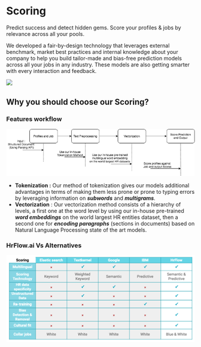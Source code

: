 # Scoring

Predict success and detect hidden gems. Score your profiles & jobs by relevance across all your pools. 

We developed a fair-by-design technology that leverages external benchmark, market best practices and internal knowledge about your company to help you build tailor-made and bias-free prediction models across all your jobs in any industry. These models are also getting smarter with every interaction and feedback.



![](https://lh3.googleusercontent.com/ojfdLeNBCyPQVa-ejZq8XgkDYIbYIHVm82hwuu6kNkJC38FOV37jsLI-fjUyXWSOvoPu-kvlbSOsFTaTsZYgaFfPq22tDEfcqghJoElhI8RdpFrHrdUMVi8br_leedY23oHtoJCD1_c)

## Why you should choose our Scoring?

### Features workflow

![Scoring Workflow](../.gitbook/assets/scoring.png)



* **Tokenization :** Our method of tokenization gives our models additional advantages in terms of making them less prone or prone to typing errors by leveraging  information on _**subwords**_ and _**multigrams**._
* **Vectorization** : Our vectorization method consists of a hierarchy of levels, a first one at the word level by using our in-house pre-trained _**word embeddings**_ on the world largest HR entities dataset, then a second one for _**encoding paragraphs**_ \(sections in documents\) based on Natural Language Processing state of the art models.

### **HrFlow.ai Vs Alternatives**

![](../.gitbook/assets/screenshot-2020-04-15-at-08.28.43.png)

